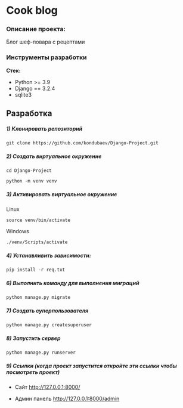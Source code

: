 # Cook blog


### Описание проекта:
Блог шеф-повара с рецептами


### Инструменты разработки

**Стек:**
- Python >= 3.9
- Django == 3.2.4
- sqlite3

## Разработка


##### 1) Клонировать репозиторий

    git clone https://github.com/kondubaev/Django-Project.git

##### 2) Создать виртуальное окружение

    cd Django-Project
    
    python -m venv venv
    
##### 3) Активировать виртуальное окружение
    
Linux

    source venv/bin/activate
    
Windows

    ./venv/Scripts/activate

##### 4) Устанавливить зависимости:

    pip install -r req.txt

##### 6) Выполнить команду для выполнения миграций

    python manage.py migrate
    
##### 7) Создать суперпользователя

    python manage.py createsuperuser
    
##### 8) Запустить сервер

    python manage.py runserver

##### 9) Ссылки (когда проект запустится откройте эти ссылки чтобы посмотреть проект)

- Сайт http://127.0.0.1:8000/

- Админ панель http://127.0.0.1:8000/admin



